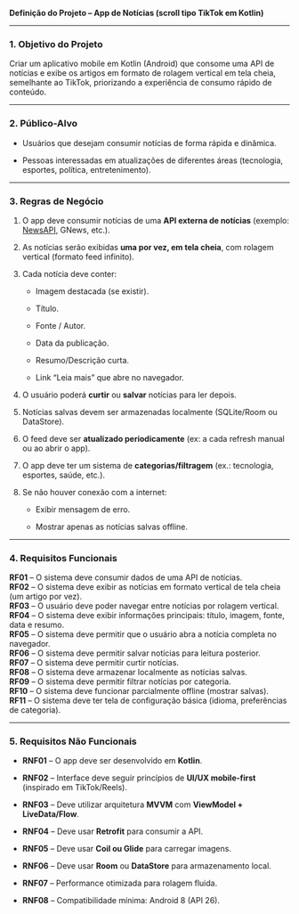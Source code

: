 
**Definição do Projeto – App de Notícias (scroll tipo TikTok em Kotlin)**

----------

### **1. Objetivo do Projeto**

Criar um aplicativo mobile em Kotlin (Android) que consome uma API de notícias e exibe os artigos em formato de rolagem vertical em tela cheia, semelhante ao TikTok, priorizando a experiência de consumo rápido de conteúdo.

----------

### **2. Público-Alvo**

-   Usuários que desejam consumir notícias de forma rápida e dinâmica.
    
-   Pessoas interessadas em atualizações de diferentes áreas (tecnologia, esportes, política, entretenimento).
    

----------

### **3. Regras de Negócio**

1.  O app deve consumir notícias de uma **API externa de notícias** (exemplo: [NewsAPI](https://newsapi.org/), GNews, etc.).
    
2.  As notícias serão exibidas **uma por vez, em tela cheia**, com rolagem vertical (formato feed infinito).
    
3.  Cada notícia deve conter:
    
    -   Imagem destacada (se existir).
        
    -   Título.
        
    -   Fonte / Autor.
        
    -   Data da publicação.
        
    -   Resumo/Descrição curta.
        
    -   Link “Leia mais” que abre no navegador.
        
4.  O usuário poderá **curtir** ou **salvar** notícias para ler depois.
    
5.  Notícias salvas devem ser armazenadas localmente (SQLite/Room ou DataStore).
    
6.  O feed deve ser **atualizado periodicamente** (ex: a cada refresh manual ou ao abrir o app).
    
7.  O app deve ter um sistema de **categorias/filtragem** (ex.: tecnologia, esportes, saúde, etc.).
    
8.  Se não houver conexão com a internet:
    
    -   Exibir mensagem de erro.
        
    -   Mostrar apenas as notícias salvas offline.
        

----------

### **4. Requisitos Funcionais**

**RF01** – O sistema deve consumir dados de uma API de notícias.  
**RF02** – O sistema deve exibir as notícias em formato vertical de tela cheia (um artigo por vez).  
**RF03** – O usuário deve poder navegar entre notícias por rolagem vertical.  
**RF04** – O sistema deve exibir informações principais: título, imagem, fonte, data e resumo.  
**RF05** – O sistema deve permitir que o usuário abra a notícia completa no navegador.  
**RF06** – O sistema deve permitir salvar notícias para leitura posterior.  
**RF07** – O sistema deve permitir curtir notícias.  
**RF08** – O sistema deve armazenar localmente as notícias salvas.  
**RF09** – O sistema deve permitir filtrar notícias por categoria.  
**RF10** – O sistema deve funcionar parcialmente offline (mostrar salvas).  
**RF11** – O sistema deve ter tela de configuração básica (idioma, preferências de categoria).

----------

### **5. Requisitos Não Funcionais**

-   **RNF01** – O app deve ser desenvolvido em **Kotlin**.
    
-   **RNF02** – Interface deve seguir princípios de **UI/UX mobile-first** (inspirado em TikTok/Reels).
    
-   **RNF03** – Deve utilizar arquitetura **MVVM** com **ViewModel + LiveData/Flow**.
    
-   **RNF04** – Deve usar **Retrofit** para consumir a API.
    
-   **RNF05** – Deve usar **Coil ou Glide** para carregar imagens.
    
-   **RNF06** – Deve usar **Room** ou **DataStore** para armazenamento local.
    
-   **RNF07** – Performance otimizada para rolagem fluida.
    
-   **RNF08** – Compatibilidade mínima: Android 8 (API 26).
    